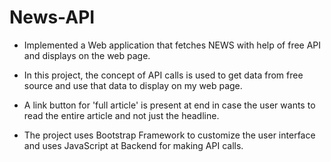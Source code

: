 # News-API

* Implemented a Web application that fetches NEWS with help of free API and displays on the web page.

* In this project, the concept of API calls is used to get data from free source and use that data to display on my web page.

* A link button for 'full article' is present at end in case the user wants to read the entire article and not just the headline.

* The project uses Bootstrap Framework to customize the user interface and uses JavaScript at Backend for making API calls.
